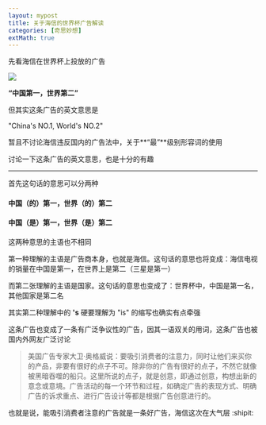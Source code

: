 ```yaml
---
layout: mypost
title: 关于海信的世界杯广告解读
categories: [奇思妙想]
extMath: true
---
```


先看海信在世界杯上投放的广告

![](https://b2.yangtze.in/pic/other/hisense.jpeg)

**“中国第一，世界第二”**

但其实这条广告的英文意思是

"China's NO.1, World's NO.2"

暂且不讨论海信违反国内的广告法中，关于**“最”**级别形容词的使用

讨论一下这条广告的英文意思，也是十分的有趣

---

首先这句话的意思可以分两种

#### 中国（的）第一，世界（的）第二

#### 中国（是）第一，世界（是）第二

这两种意思的主语也不相同

第一种理解的主语是广告商本身，也就是海信。这句话的意思也将变成：海信电视的销量在中国是第一，在世界上是第二（三星是第一）

而第二张理解的主语是国家。这句话的意思也变成了：世界杯中，中国是第一名，其他国家是第二名

其实第二种理解中的 **'s** 硬要理解为 "is" 的缩写也确实有点牵强

这条广告也变成了一条有广泛争议性的广告，因其一语双关的用词，这条广告也被国内外网友广泛讨论

> 美国广告专家大卫·奥格威说：要吸引消费者的注意力，同时让他们来买你的产品，非要有很好的点子不可。除非你的广告有很好的点子，不然它就像被黑暗吞噬的船只。这里所说的点子，就是创意，即通过创意，构想出新的意念或意境。广告活动的每一个环节和过程，如确定广告的表现方式、明确广告的诉求重点、进行广告设计等都是根据广告创意进行的。

也就是说，能吸引消费者注意的广告就是一条好广告，海信这次在大气层 :shipit:
